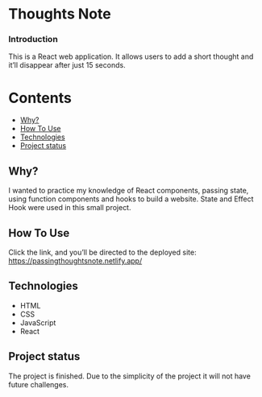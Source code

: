 # Thoughts Note

### Introduction

This is a React web application. It allows users to add a short thought and it’ll disappear after just 15 seconds.

Contents
========

 * [Why?](#why)
 * [How To Use](#how-to-use)
 * [Technologies](#technologies)
 * [Project status ](#project-status)

 
 ## Why?
 
 I wanted to practice my knowledge of React components, passing state, using function components and hooks to build a website. State and Effect Hook were used in this small project.
 
 ## How To Use
 
 Click the link, and you’ll be directed to the deployed site:
  https://passingthoughtsnote.netlify.app/

## Technologies

* HTML
* CSS
* JavaScript
* React

## Project status 

The project is finished. Due to the simplicity of the project it will not have future challenges.
